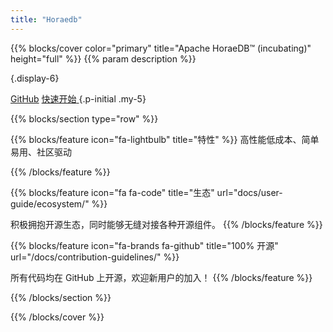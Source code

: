 ```yaml
---
title: "Horaedb"
---
```


{{% blocks/cover color="primary" title="Apache HoraeDB™ (incubating)" height="full" %}}
{{% param description %}}

{.display-6}

<a class="btn btn-lg btn-secondary" href="https://github.com/apache/horaedb">GitHub<i class="fab fa-github ms-2 "></i></a>
<a class="btn btn-lg btn-secondary" href="docs/getting-started/">
快速开始<i class="fas fa-arrow-alt-circle-right ms-2"></i>
</a>
{.p-initial .my-5}

<script src="https://www.apachecon.com/event-images/snippet.js"></script>

<a class="acevent" data-format="square" data-event="na2024" data-mode="light" data-style="border: 3px solid red; padding: 10px; background: yellow;"></a>

{{% blocks/section type="row" %}}

{{% blocks/feature icon="fa-lightbulb" title="特性" %}}
高性能低成本、简单易用、社区驱动

{{% /blocks/feature %}}

{{% blocks/feature icon="fa fa-code" title="生态" url="docs/user-guide/ecosystem/" %}}

积极拥抱开源生态，同时能够无缝对接各种开源组件。
{{% /blocks/feature %}}

{{% blocks/feature icon="fa-brands fa-github" title="100% 开源" url="/docs/contribution-guidelines/" %}}

所有代码均在 GitHub 上开源，欢迎新用户的加入！
{{% /blocks/feature %}}

{{% /blocks/section %}}

{{% /blocks/cover %}}
